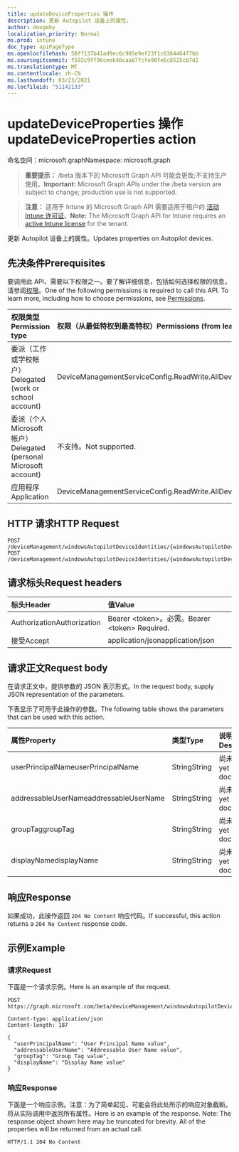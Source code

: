```yaml
---
title: updateDeviceProperties 操作
description: 更新 Autopilot 设备上的属性。
author: dougeby
localization_priority: Normal
ms.prod: intune
doc_type: apiPageType
ms.openlocfilehash: 58ff137b41ad9ec6c985e9ef23f1c6364464f7bb
ms.sourcegitcommit: f592c9ff96ceeb40caa67fcfe90fe6c8525cb7d2
ms.translationtype: MT
ms.contentlocale: zh-CN
ms.lasthandoff: 03/23/2021
ms.locfileid: "51142133"
---
```

# <a name="updatedeviceproperties-action"></a><span data-ttu-id="98b97-103">updateDeviceProperties 操作</span><span class="sxs-lookup"><span data-stu-id="98b97-103">updateDeviceProperties action</span></span>

<span data-ttu-id="98b97-104">命名空间：microsoft.graph</span><span class="sxs-lookup"><span data-stu-id="98b97-104">Namespace: microsoft.graph</span></span>

> <span data-ttu-id="98b97-105">**重要提示：** /beta 版本下的 Microsoft Graph API 可能会更改;不支持生产使用。</span><span class="sxs-lookup"><span data-stu-id="98b97-105">**Important:** Microsoft Graph APIs under the /beta version are subject to change; production use is not supported.</span></span>

> <span data-ttu-id="98b97-106">**注意：** 适用于 Intune 的 Microsoft Graph API 需要适用于租户的 [活动 Intune 许可证](https://go.microsoft.com/fwlink/?linkid=839381)。</span><span class="sxs-lookup"><span data-stu-id="98b97-106">**Note:** The Microsoft Graph API for Intune requires an [active Intune license](https://go.microsoft.com/fwlink/?linkid=839381) for the tenant.</span></span>

<span data-ttu-id="98b97-107">更新 Autopilot 设备上的属性。</span><span class="sxs-lookup"><span data-stu-id="98b97-107">Updates properties on Autopilot devices.</span></span>

## <a name="prerequisites"></a><span data-ttu-id="98b97-108">先决条件</span><span class="sxs-lookup"><span data-stu-id="98b97-108">Prerequisites</span></span>
<span data-ttu-id="98b97-p101">要调用此 API，需要以下权限之一。要了解详细信息，包括如何选择权限的信息，请参阅[权限](/graph/permissions-reference)。</span><span class="sxs-lookup"><span data-stu-id="98b97-p101">One of the following permissions is required to call this API. To learn more, including how to choose permissions, see [Permissions](/graph/permissions-reference).</span></span>

|<span data-ttu-id="98b97-111">权限类型</span><span class="sxs-lookup"><span data-stu-id="98b97-111">Permission type</span></span>|<span data-ttu-id="98b97-112">权限（从最低特权到最高特权）</span><span class="sxs-lookup"><span data-stu-id="98b97-112">Permissions (from least to most privileged)</span></span>|
|:---|:---|
|<span data-ttu-id="98b97-113">委派（工作或学校帐户）</span><span class="sxs-lookup"><span data-stu-id="98b97-113">Delegated (work or school account)</span></span>|<span data-ttu-id="98b97-114">DeviceManagementServiceConfig.ReadWrite.All</span><span class="sxs-lookup"><span data-stu-id="98b97-114">DeviceManagementServiceConfig.ReadWrite.All</span></span>|
|<span data-ttu-id="98b97-115">委派（个人 Microsoft 帐户）</span><span class="sxs-lookup"><span data-stu-id="98b97-115">Delegated (personal Microsoft account)</span></span>|<span data-ttu-id="98b97-116">不支持。</span><span class="sxs-lookup"><span data-stu-id="98b97-116">Not supported.</span></span>|
|<span data-ttu-id="98b97-117">应用程序</span><span class="sxs-lookup"><span data-stu-id="98b97-117">Application</span></span>|<span data-ttu-id="98b97-118">DeviceManagementServiceConfig.ReadWrite.All</span><span class="sxs-lookup"><span data-stu-id="98b97-118">DeviceManagementServiceConfig.ReadWrite.All</span></span>|

## <a name="http-request"></a><span data-ttu-id="98b97-119">HTTP 请求</span><span class="sxs-lookup"><span data-stu-id="98b97-119">HTTP Request</span></span>
<!-- {
  "blockType": "ignored"
}
-->
``` http
POST /deviceManagement/windowsAutopilotDeviceIdentities/{windowsAutopilotDeviceIdentityId}/updateDeviceProperties
POST /deviceManagement/windowsAutopilotDeviceIdentities/{windowsAutopilotDeviceIdentityId}/deploymentProfile/assignedDevices/{windowsAutopilotDeviceIdentityId}/updateDeviceProperties
```

## <a name="request-headers"></a><span data-ttu-id="98b97-120">请求标头</span><span class="sxs-lookup"><span data-stu-id="98b97-120">Request headers</span></span>
|<span data-ttu-id="98b97-121">标头</span><span class="sxs-lookup"><span data-stu-id="98b97-121">Header</span></span>|<span data-ttu-id="98b97-122">值</span><span class="sxs-lookup"><span data-stu-id="98b97-122">Value</span></span>|
|:---|:---|
|<span data-ttu-id="98b97-123">Authorization</span><span class="sxs-lookup"><span data-stu-id="98b97-123">Authorization</span></span>|<span data-ttu-id="98b97-124">Bearer &lt;token&gt;。必需。</span><span class="sxs-lookup"><span data-stu-id="98b97-124">Bearer &lt;token&gt; Required.</span></span>|
|<span data-ttu-id="98b97-125">接受</span><span class="sxs-lookup"><span data-stu-id="98b97-125">Accept</span></span>|<span data-ttu-id="98b97-126">application/json</span><span class="sxs-lookup"><span data-stu-id="98b97-126">application/json</span></span>|

## <a name="request-body"></a><span data-ttu-id="98b97-127">请求正文</span><span class="sxs-lookup"><span data-stu-id="98b97-127">Request body</span></span>
<span data-ttu-id="98b97-128">在请求正文中，提供参数的 JSON 表示形式。</span><span class="sxs-lookup"><span data-stu-id="98b97-128">In the request body, supply JSON representation of the parameters.</span></span>

<span data-ttu-id="98b97-129">下表显示了可用于此操作的参数。</span><span class="sxs-lookup"><span data-stu-id="98b97-129">The following table shows the parameters that can be used with this action.</span></span>

|<span data-ttu-id="98b97-130">属性</span><span class="sxs-lookup"><span data-stu-id="98b97-130">Property</span></span>|<span data-ttu-id="98b97-131">类型</span><span class="sxs-lookup"><span data-stu-id="98b97-131">Type</span></span>|<span data-ttu-id="98b97-132">说明</span><span class="sxs-lookup"><span data-stu-id="98b97-132">Description</span></span>|
|:---|:---|:---|
|<span data-ttu-id="98b97-133">userPrincipalName</span><span class="sxs-lookup"><span data-stu-id="98b97-133">userPrincipalName</span></span>|<span data-ttu-id="98b97-134">String</span><span class="sxs-lookup"><span data-stu-id="98b97-134">String</span></span>|<span data-ttu-id="98b97-135">尚未记录</span><span class="sxs-lookup"><span data-stu-id="98b97-135">Not yet documented</span></span>|
|<span data-ttu-id="98b97-136">addressableUserName</span><span class="sxs-lookup"><span data-stu-id="98b97-136">addressableUserName</span></span>|<span data-ttu-id="98b97-137">String</span><span class="sxs-lookup"><span data-stu-id="98b97-137">String</span></span>|<span data-ttu-id="98b97-138">尚未记录</span><span class="sxs-lookup"><span data-stu-id="98b97-138">Not yet documented</span></span>|
|<span data-ttu-id="98b97-139">groupTag</span><span class="sxs-lookup"><span data-stu-id="98b97-139">groupTag</span></span>|<span data-ttu-id="98b97-140">String</span><span class="sxs-lookup"><span data-stu-id="98b97-140">String</span></span>|<span data-ttu-id="98b97-141">尚未记录</span><span class="sxs-lookup"><span data-stu-id="98b97-141">Not yet documented</span></span>|
|<span data-ttu-id="98b97-142">displayName</span><span class="sxs-lookup"><span data-stu-id="98b97-142">displayName</span></span>|<span data-ttu-id="98b97-143">String</span><span class="sxs-lookup"><span data-stu-id="98b97-143">String</span></span>|<span data-ttu-id="98b97-144">尚未记录</span><span class="sxs-lookup"><span data-stu-id="98b97-144">Not yet documented</span></span>|



## <a name="response"></a><span data-ttu-id="98b97-145">响应</span><span class="sxs-lookup"><span data-stu-id="98b97-145">Response</span></span>
<span data-ttu-id="98b97-146">如果成功，此操作返回 `204 No Content` 响应代码。</span><span class="sxs-lookup"><span data-stu-id="98b97-146">If successful, this action returns a `204 No Content` response code.</span></span>

## <a name="example"></a><span data-ttu-id="98b97-147">示例</span><span class="sxs-lookup"><span data-stu-id="98b97-147">Example</span></span>

### <a name="request"></a><span data-ttu-id="98b97-148">请求</span><span class="sxs-lookup"><span data-stu-id="98b97-148">Request</span></span>
<span data-ttu-id="98b97-149">下面是一个请求示例。</span><span class="sxs-lookup"><span data-stu-id="98b97-149">Here is an example of the request.</span></span>
``` http
POST https://graph.microsoft.com/beta/deviceManagement/windowsAutopilotDeviceIdentities/{windowsAutopilotDeviceIdentityId}/updateDeviceProperties

Content-type: application/json
Content-length: 187

{
  "userPrincipalName": "User Principal Name value",
  "addressableUserName": "Addressable User Name value",
  "groupTag": "Group Tag value",
  "displayName": "Display Name value"
}
```

### <a name="response"></a><span data-ttu-id="98b97-150">响应</span><span class="sxs-lookup"><span data-stu-id="98b97-150">Response</span></span>
<span data-ttu-id="98b97-p102">下面是一个响应示例。注意：为了简单起见，可能会将此处所示的响应对象截断。将从实际调用中返回所有属性。</span><span class="sxs-lookup"><span data-stu-id="98b97-p102">Here is an example of the response. Note: The response object shown here may be truncated for brevity. All of the properties will be returned from an actual call.</span></span>
``` http
HTTP/1.1 204 No Content
```




